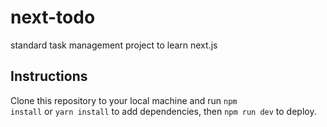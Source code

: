 # next-todo
standard task management project to learn next.js

## Instructions


Clone this repository to your local machine and run <code>npm install</code> or <code>yarn install</code> to add dependencies, then <code>npm run dev</code> to deploy.
